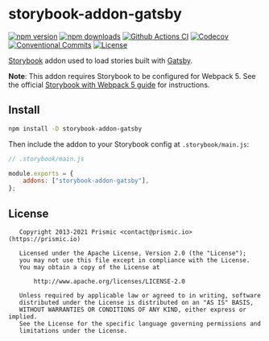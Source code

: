 # storybook-addon-gatsby

[![npm version][npm-version-src]][npm-version-href]
[![npm downloads][npm-downloads-src]][npm-downloads-href]
[![Github Actions CI][github-actions-ci-src]][github-actions-ci-href]
[![Codecov][codecov-src]][codecov-href]
[![Conventional Commits][conventional-commits-src]][conventional-commits-href]
[![License][license-src]][license-href]

[Storybook][storybook] addon used to load stories built with [Gatsby][gatsby].

**Note**: This addon requires Storybook to be configured for Webpack 5. See the official [Storybook with Webpack 5 guide](https://gist.github.com/shilman/8856ea1786dcd247139b47b270912324) for instructions.

## Install

```bash
npm install -D storybook-addon-gatsby
```

Then include the addon to your Storybook config at `.storybook/main.js`:

```javascript
// .storybook/main.js

module.exports = {
	addons: ["storybook-addon-gatsby"],
};
```

## License

```
   Copyright 2013-2021 Prismic <contact@prismic.io> (https://prismic.io)

   Licensed under the Apache License, Version 2.0 (the "License");
   you may not use this file except in compliance with the License.
   You may obtain a copy of the License at

       http://www.apache.org/licenses/LICENSE-2.0

   Unless required by applicable law or agreed to in writing, software
   distributed under the License is distributed on an "AS IS" BASIS,
   WITHOUT WARRANTIES OR CONDITIONS OF ANY KIND, either express or implied.
   See the License for the specific language governing permissions and
   limitations under the License.
```

<!-- Links -->

[prismic]: https://prismic.io
[storybook]: https://storybook.js.org/
[gatsby]: https://www.gatsbyjs.com/

<!-- Badges -->

[npm-version-src]: https://img.shields.io/npm/v/storybook-addon-gatsby/latest.svg
[npm-version-href]: https://npmjs.com/package/storybook-addon-gatsby
[npm-downloads-src]: https://img.shields.io/npm/dm/storybook-addon-gatsby.svg
[npm-downloads-href]: https://npmjs.com/package/storybook-addon-gatsby
[github-actions-ci-src]: https://github.com/prismicio-community/storybook-addon-gatsby/workflows/ci/badge.svg
[github-actions-ci-href]: https://github.com/prismicio-community/storybook-addon-gatsby/actions?query=workflow%3Aci
[codecov-src]: https://img.shields.io/codecov/c/github/prismicio-community/storybook-addon-gatsby.svg
[codecov-href]: https://codecov.io/gh/prismicio-community/storybook-addon-gatsby
[conventional-commits-src]: https://img.shields.io/badge/Conventional%20Commits-1.0.0-yellow.svg
[conventional-commits-href]: https://conventionalcommits.org
[license-src]: https://img.shields.io/npm/l/storybook-addon-gatsby.svg
[license-href]: https://npmjs.com/package/storybook-addon-gatsby
